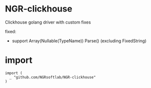 # NGR-clickhouse
Clickhouse golang driver with custom fixes

fixed:
- support Array(Nullable(TypeName)) Parse() (excluding FixedString)

# import
```
import (
  _ "github.com/NGRsoftlab/NGR-clickhouse"
)
```
